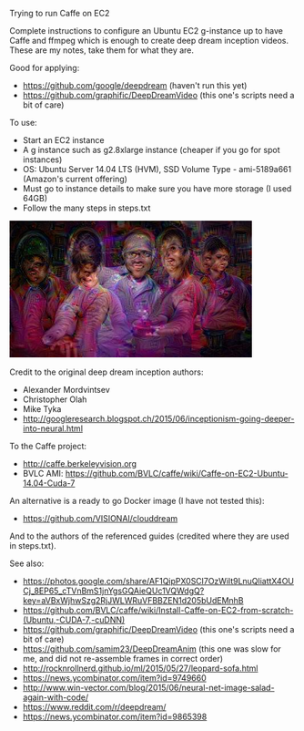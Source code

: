
Trying to run Caffe on EC2

Complete instructions to configure an Ubuntu EC2 g-instance up to have Caffe and ffmpeg which is enough to create deep dream inception videos.  These are my notes, take them for what they are.
 
Good for applying:
 * https://github.com/google/deepdream (haven't run this yet)
 * https://github.com/graphific/DeepDreamVideo (this one's scripts need a bit of care)


To use:
 *  Start an EC2 instance 
   * A g instance such as g2.8xlarge instance (cheaper if you go for spot instances)
   * OS: Ubuntu Server 14.04 LTS (HVM), SSD Volume Type - ami-5189a661 (Amazon's current offering)
   * Must go to instance details to make sure you have more storage (I used 64GB)
 *  Follow the many steps in steps.txt

![Example image](exampleImg.jpeg)

Credit to the original deep dream inception authors:
 * Alexander Mordvintsev
 * Christopher Olah
 * Mike Tyka
 * http://googleresearch.blogspot.ch/2015/06/inceptionism-going-deeper-into-neural.html

To the Caffe project:
 * http://caffe.berkeleyvision.org
 * BVLC AMI: https://github.com/BVLC/caffe/wiki/Caffe-on-EC2-Ubuntu-14.04-Cuda-7

An alternative is a ready to go Docker image (I have not tested this):
 * https://github.com/VISIONAI/clouddream


And to the authors of the referenced guides (credited where they are used in steps.txt).

See also:
 * https://photos.google.com/share/AF1QipPX0SCl7OzWilt9LnuQliattX4OUCj_8EP65_cTVnBmS1jnYgsGQAieQUc1VQWdgQ?key=aVBxWjhwSzg2RjJWLWRuVFBBZEN1d205bUdEMnhB
 * https://github.com/BVLC/caffe/wiki/Install-Caffe-on-EC2-from-scratch-(Ubuntu,-CUDA-7,-cuDNN)
 * https://github.com/graphific/DeepDreamVideo (this one's scripts need a bit of care)
 * https://github.com/samim23/DeepDreamAnim (this one was slow for me, and did not re-assemble frames in correct order)
 * http://rocknrollnerd.github.io/ml/2015/05/27/leopard-sofa.html
 * https://news.ycombinator.com/item?id=9749660
 * http://www.win-vector.com/blog/2015/06/neural-net-image-salad-again-with-code/
 * https://www.reddit.com/r/deepdream/
 * https://news.ycombinator.com/item?id=9865398

